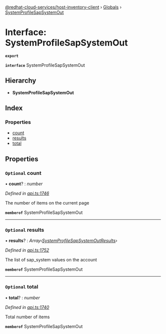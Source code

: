 [@redhat-cloud-services/host-inventory-client](../README.md) › [Globals](../globals.md) › [SystemProfileSapSystemOut](systemprofilesapsystemout.md)

# Interface: SystemProfileSapSystemOut

**`export`** 

**`interface`** SystemProfileSapSystemOut

## Hierarchy

* **SystemProfileSapSystemOut**

## Index

### Properties

* [count](systemprofilesapsystemout.md#optional-count)
* [results](systemprofilesapsystemout.md#optional-results)
* [total](systemprofilesapsystemout.md#optional-total)

## Properties

### `Optional` count

• **count**? : *number*

*Defined in [api.ts:1746](https://github.com/RedHatInsights/javascript-clients/blob/master/packages/host-inventory/api.ts#L1746)*

The number of items on the current page

**`memberof`** SystemProfileSapSystemOut

___

### `Optional` results

• **results**? : *Array‹[SystemProfileSapSystemOutResults](systemprofilesapsystemoutresults.md)›*

*Defined in [api.ts:1752](https://github.com/RedHatInsights/javascript-clients/blob/master/packages/host-inventory/api.ts#L1752)*

The list of sap_system values on the account

**`memberof`** SystemProfileSapSystemOut

___

### `Optional` total

• **total**? : *number*

*Defined in [api.ts:1740](https://github.com/RedHatInsights/javascript-clients/blob/master/packages/host-inventory/api.ts#L1740)*

Total number of items

**`memberof`** SystemProfileSapSystemOut
